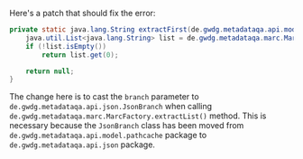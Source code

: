 Here's a patch that should fix the error:

```java
private static java.lang.String extractFirst(de.gwdg.metadataqa.api.model.pathcache.JsonPathCache cache, de.gwdg.metadataqa.api.json.JsonBranch branch) {
    java.util.List<java.lang.String> list = de.gwdg.metadataqa.marc.MarcFactory.extractList(cache, (de.gwdg.metadataqa.api.json.JsonBranch) branch);
    if (!list.isEmpty())
        return list.get(0);

    return null;
}
```

The change here is to cast the `branch` parameter to `de.gwdg.metadataqa.api.json.JsonBranch` when calling `de.gwdg.metadataqa.marc.MarcFactory.extractList()` method. This is necessary because the `JsonBranch` class has been moved from `de.gwdg.metadataqa.api.model.pathcache` package to `de.gwdg.metadataqa.api.json` package.